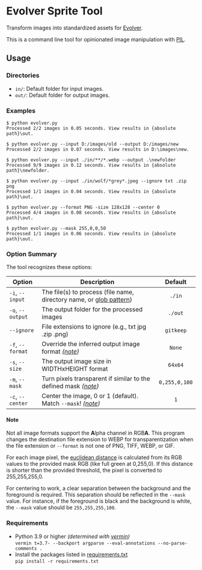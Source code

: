 # Evolver Sprite Tool

Transform images into standardized assets for [Evolver](https://github.com/marm00/evolver).

This is a command line tool for opinionated image manipulation with [PIL](https://pillow.readthedocs.io/).

## Usage

### Directories

- `in/`: Default folder for input images.
- `out/`: Default folder for output images.

### Examples

```console
$ python evolver.py
Processed 2/2 images in 0.05 seconds. View results in {absolute path}\out.

$ python evolver.py --input D:/images/old --output D:/images/new
Processed 2/2 images in 0.07 seconds. View results in D:\images\new.

$ python evolver.py --input ./in/**/*.webp --output .\newfolder
Processed 9/9 images in 0.12 seconds. View results in {absolute path}\newfolder.

$ python evolver.py --input ./in/wolf/*grey*.jpeg --ignore txt .zip png
Processed 1/1 images in 0.04 seconds. View results in {absolute path}\out.

$ python evolver.py --format PNG -size 128x128 --center 0
Processed 4/4 images in 0.08 seconds. View results in {absolute path}\out.

$ python evolver.py --mask 255,0,0,50
Processed 1/1 images in 0.06 seconds. View results in {absolute path}\out.
```

### Option Summary

The tool recognizes these options:

| Option | Description | Default |
| --- | --- | :---: |
| `-i`, `--input` | The file(s) to process (file name, directory name, or [glob pattern](https://docs.python.org/3/library/glob.html)) | `./in` |
| `-o`, `--output`| The output folder for the processed images | `./out` |
| `--ignore` | File extensions to ignore (e.g., txt jpg .zip .png) | `gitkeep` |
| `-f`, `--format` | Override the inferred output image format *([note](#note))* | `None` |
| `-s`, `--size` | The output image size in WIDTHxHEIGHT format | `64x64` |
| `-m`, `--mask` | Turn pixels transparent if similar to the defined mask *([note](#note))* | `0,255,0,100` |
| `-c`, `--center` | Center the image, 0 or 1 (default). Match `--mask`! *([note](#note))* | `1` |

#### Note

Not all image formats support the **A**lpha channel in RGB**A**. This program changes the destination file extension to WEBP for transparentization when the file extension or `--format` is not one of PNG, TIFF, WEBP, or GIF.

For each image pixel, the [euclidean distance](https://en.wikipedia.org/wiki/Euclidean_distance) is calculated from its RGB values to the provided mask RGB (like full green at 0,255,0). If this distance is shorter than the provided threshold, the pixel is converted to 255,255,255,0.

For centering to work, a clear separation between the background and the foreground is required. This separation should be reflected in the `--mask` value.
For instance, if the foreground is black and the background is white, the `--mask` value should be `255,255,255,100`.

### Requirements

- Python 3.9 or higher *(determined with [vermin](https://github.com/netromdk/vermin))*  
`vermin t=3.7- --backport argparse --eval-annotations --no-parse-comments .`
- Install the packages listed in [requirements.txt](./requirements.txt)  
  `pip install -r requirements.txt`
